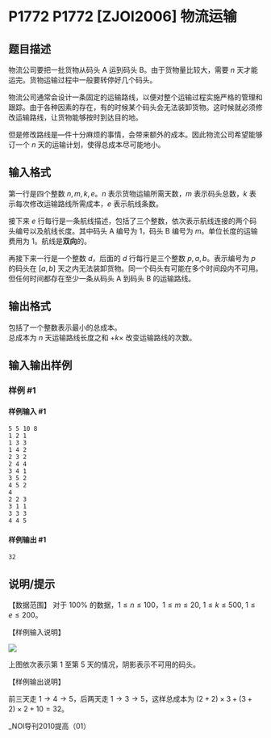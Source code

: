 # P1772 P1772 [ZJOI2006] 物流运输

## 题目描述

物流公司要把一批货物从码头 A 运到码头 B。由于货物量比较大，需要 $n$ 天才能运完。货物运输过程中一般要转停好几个码头。  

物流公司通常会设计一条固定的运输路线，以便对整个运输过程实施严格的管理和跟踪。由于各种因素的存在，有的时候某个码头会无法装卸货物。这时候就必须修改运输路线，让货物能够按时到达目的地。  

但是修改路线是—件十分麻烦的事情，会带来额外的成本。因此物流公司希望能够订一个 $n$ 天的运输计划，使得总成本尽可能地小。


## 输入格式

第一行是四个整数 $n,m,k,e$。$n$ 表示货物运输所需天数，$m$ 表示码头总数，$k$ 表示每次修改运输路线所需成本，$e$ 表示航线条数。  

接下来 $e$ 行每行是一条航线描述，包括了三个整数，依次表示航线连接的两个码头编号以及航线长度。其中码头 A 编号为 $1$，码头 B 编号为 $m$。单位长度的运输费用为 $1$。航线是**双向**的。  

再接下来一行是一个整数 $d$，后面的 $d$ 行每行是三个整数 $p,a,b$。表示编号为 $p$ 的码头在 $[a,b]$ 天之内无法装卸货物。同一个码头有可能在多个时间段内不可用。但任何时间都存在至少一条从码头 A 到码头 B 的运输路线。


## 输出格式

包括了一个整数表示最小的总成本。  
总成本为 $n$ 天运输路线长度之和 $+ k \times$ 改变运输路线的次数。


## 输入输出样例

### 样例 #1

#### 样例输入 #1

```
5 5 10 8
1 2 1
1 3 3
1 4 2
2 3 2
2 4 4
3 4 1
3 5 2
4 5 2
4
2 2 3
3 1 1
3 3 3
4 4 5
```

#### 样例输出 #1

```
32
```

## 说明/提示

【数据范围】
对于 $100\%$ 的数据，$1 \le n \le 100$，$1\le m \le 20$, $1 \le k \le 500$, $1 \le e \le 200$。

【样例输入说明】

![](https://cdn.luogu.com.cn/upload/image_hosting/4lcnync6.png)

上图依次表示第 $1$ 至第 $5$ 天的情况，阴影表示不可用的码头。

【样例输出说明】

前三天走 $1 \to 4 \to 5$，后两天走 $1 \to 3 \to 5$，这样总成本为 $(2+2)\times 3+(3+2)\times 2+10=32$。

\_NOI导刊2010提高（01）


